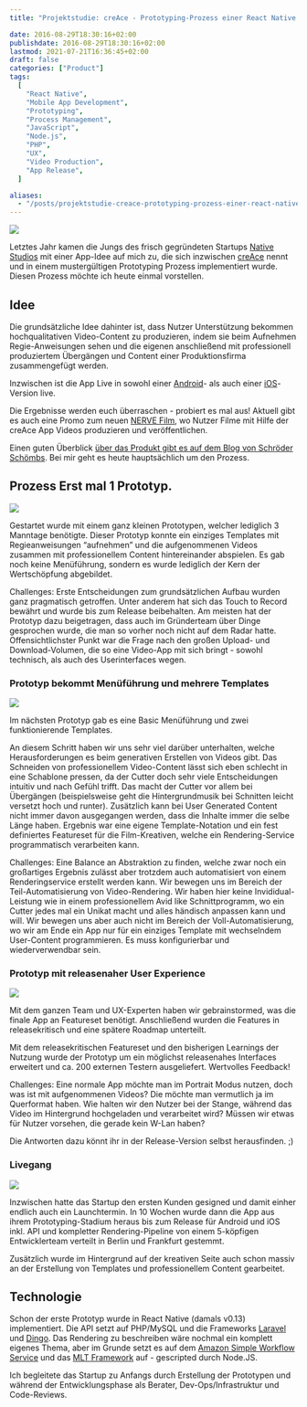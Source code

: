 ```yaml
---
title: "Projektstudie: creAce - Prototyping-Prozess einer React Native Mobile App von Proof bis Release"

date: 2016-08-29T18:30:16+02:00
publishdate: 2016-08-29T18:30:16+02:00
lastmod: 2021-07-21T16:36:45+02:00
draft: false
categories: ["Product"]
tags:
  [
    "React Native",
    "Mobile App Development",
    "Prototyping",
    "Process Management",
    "JavaScript",
    "Node.js",
    "PHP",
    "UX",
    "Video Production",
    "App Release",
  ]

aliases:
  - "/posts/projektstudie-creace-prototyping-prozess-einer-react-native-mobile-app-von-proof-bis-release/"
---
```


![](creace-header-1024x538.jpg)

Letztes Jahr kamen die Jungs des frisch gegründeten Startups [Native Studios](http://www.native-studios.com/) mit einer App-Idee auf mich zu, die sich inzwischen [creAce](http://creace.io/) nennt und in einem mustergültigen Prototyping Prozess implementiert wurde. Diesen Prozess möchte ich heute einmal vorstellen.

## Idee

Die grundsätzliche Idee dahinter ist, dass Nutzer Unterstützung bekommen hochqualitativen Video-Content zu produzieren, indem sie beim Aufnehmen Regie-Anweisungen sehen und die eigenen anschließend mit professionell produziertem Übergängen und Content einer Produktionsfirma zusammengefügt werden.

Inzwischen ist die App Live in sowohl einer [Android](https://play.google.com/store/apps/details?id=com.nativestudios&hl=de)- als auch einer [iOS](https://itunes.apple.com/de/app/creace-video-app/id1134621325?mt=8)-Version live.

Die Ergebnisse werden euch überraschen - probiert es mal aus! Aktuell gibt es auch eine Promo zum neuen [NERVE Film](http://nerve-film.de/creace_challenges/), wo Nutzer Filme mit Hilfe der creAce App Videos produzieren und veröffentlichen.

Einen guten Überblick [über das Produkt gibt es auf dem Blog von Schröder Schömbs](http://www.schroederschoembs.com/newsroom/creace/). Bei mir geht es heute hauptsächlich um den Prozess.

## Prozess Erst mal 1 Prototyp.

![](2016-08-29-creace-v01-1024x444-1024x444.png)

Gestartet wurde mit einem ganz kleinen Prototypen, welcher lediglich 3 Manntage benötigte. Dieser Prototyp konnte ein einziges Templates mit Regieanweisungen “aufnehmen” und die aufgenommenen Videos zusammen mit professionellem Content hintereinander abspielen. Es gab noch keine Menüführung, sondern es wurde lediglich der Kern der Wertschöpfung abgebildet.

Challenges: Erste Entscheidungen zum grundsätzlichen Aufbau wurden ganz pragmatisch getroffen. Unter anderem hat sich das Touch to Record bewährt und wurde bis zum Release beibehalten.
Am meisten hat der Prototyp dazu beigetragen, dass auch im Gründerteam über Dinge gesprochen wurde, die man so vorher noch nicht auf dem Radar hatte. Offensichtlichster Punkt war die Frage nach den großen Upload- und Download-Volumen, die so eine Video-App mit sich bringt - sowohl technisch, als auch des Userinterfaces wegen.

### Prototyp bekommt Menüführung und mehrere Templates

![](2016-08-29-creace-v08-export-1024x709-1024x709.png)

Im nächsten Prototyp gab es eine Basic Menüführung und zwei funktionierende Templates.

An diesem Schritt haben wir uns sehr viel darüber unterhalten, welche Herausforderungen es beim generativen Erstellen von Videos gibt. Das Schneiden von professionellem Video-Content lässt sich eben schlecht in eine Schablone pressen, da der Cutter doch sehr viele Entscheidungen intuitiv und nach Gefühl trifft. Das macht der Cutter vor allem bei Übergängen (beispielsweise geht die Hintergrundmusik bei Schnitten leicht versetzt hoch und runter). Zusätzlich kann bei User Generated Content nicht immer davon ausgegangen werden, dass die Inhalte immer die selbe Länge haben.
Ergebnis war eine eigene Template-Notation und ein fest definiertes Featureset für die Film-Kreativen, welche ein Rendering-Service programmatisch verarbeiten kann.

Challenges: Eine Balance an Abstraktion zu finden, welche zwar noch ein großartiges Ergebnis zulässt aber trotzdem auch automatisiert von einem Renderingservice erstellt werden kann.
Wir bewegen uns im Bereich der Teil-Automatisierung von Video-Rendering. Wir haben hier keine Invididual-Leistung wie in einem professionellem Avid like Schnittprogramm, wo ein Cutter jedes mal ein Unikat macht und alles händisch anpassen kann und will. Wir bewegen uns aber auch nicht im Bereich der Voll-Automatisierung, wo wir am Ende ein App nur für ein einziges Template mit wechselndem User-Content programmieren. Es muss konfigurierbar und wiederverwendbar sein.

### Prototyp mit releasenaher User Experience

![](2016-08-29-creace-v010-export-1024x796-1024x796.png)

Mit dem ganzen Team und UX-Experten haben wir gebrainstormed, was die finale App an Featureset benötigt. Anschließend wurden die Features in releasekritisch und eine spätere Roadmap unterteilt.

Mit dem releasekritischen Featureset und den bisherigen Learnings der Nutzung wurde der Prototyp um ein möglichst releasenahes Interfaces erweitert und ca. 200 externen Testern ausgeliefert. Wertvolles Feedback!

Challenges: Eine normale App möchte man im Portrait Modus nutzen, doch was ist mit aufgenommenen Videos? Die möchte man vermutlich ja im Querformat haben. Wie halten wir den Nutzer bei der Stange, während das Video im Hintergrund hochgeladen und verarbeitet wird? Müssen wir etwas für Nutzer vorsehen, die gerade kein W-Lan haben?

Die Antworten dazu könnt ihr in der Release-Version selbst herausfinden. ;)

### Livegang

![](2016-08-29-creace-v1-1024x991-1024x991.png)

Inzwischen hatte das Startup den ersten Kunden gesigned und damit einher endlich auch ein Launchtermin. In 10 Wochen wurde dann die App aus ihrem Prototyping-Stadium heraus bis zum Release für Android und iOS inkl. API und kompletter Rendering-Pipeline von einem 5-köpfigen Entwicklerteam verteilt in Berlin und Frankfurt gestemmt.

Zusätzlich wurde im Hintergrund auf der kreativen Seite auch schon massiv an der Erstellung von Templates und professionellem Content gearbeitet.

## Technologie

Schon der erste Prototyp wurde in React Native (damals v0.13) implementiert.
Die API setzt auf PHP/MySQL und die Frameworks [Laravel](https://www.laravel.com/) und [Dingo](https://github.com/dingo/api).
Das Rendering zu beschreiben wäre nochmal ein komplett eigenes Thema, aber im Grunde setzt es auf dem [Amazon Simple Workflow Service](https://aws.amazon.com/de/swf/) und das [MLT Framework](https://www.mltframework.org/) auf - gescripted durch Node.JS.

Ich begleitete das Startup zu Anfangs durch Erstellung der Prototypen und während der Entwicklungsphase als Berater, Dev-Ops/Infrastruktur und Code-Reviews.
